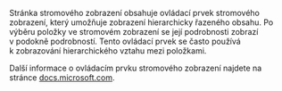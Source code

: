 ﻿Stránka stromového zobrazení obsahuje ovládací prvek stromového zobrazení, který umožňuje zobrazení hierarchicky řazeného obsahu. Po výběru položky ve stromovém zobrazení se její podrobnosti zobrazí v podokně podrobností. Tento ovládací prvek se často používá k zobrazování hierarchického vztahu mezi položkami.

Další informace o ovládacím prvku stromového zobrazení najdete na stránce [docs.microsoft.com](https://docs.microsoft.com/windows/uwp/design/controls-and-patterns/tree-view).
